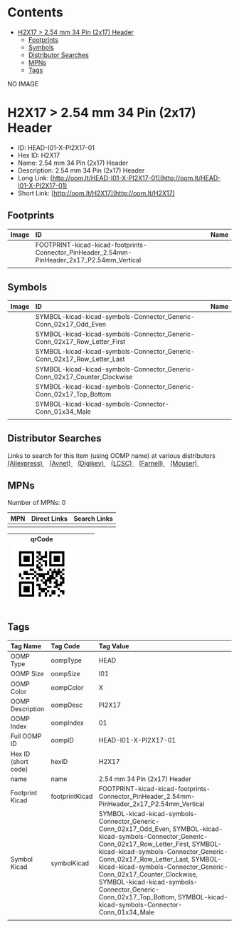 



Contents
========

* [H2X17 > 2.54 mm 34 Pin (2x17) Header](#h2x17--254-mm-34-pin-2x17-header)
	* [Footprints](#footprints)
	* [Symbols](#symbols)
	* [Distributor Searches](#distributor-searches)
	* [MPNs](#mpns)
	* [Tags](#tags)
  
NO IMAGE  
# H2X17 > 2.54 mm 34 Pin (2x17) Header

- ID: HEAD-I01-X-PI2X17-01
- Hex ID: H2X17
- Name: 2.54 mm 34 Pin (2x17) Header
- Description: 2.54 mm 34 Pin (2x17) Header
- Long Link: [http://oom.lt/HEAD-I01-X-PI2X17-01](http://oom.lt/HEAD-I01-X-PI2X17-01)
- Short Link: [http://oom.lt/H2X17](http://oom.lt/H2X17)

## Footprints
  

|Image|ID|Name|
| :--- | :--- | :--- |
||FOOTPRINT-kicad-kicad-footprints-Connector_PinHeader_2.54mm-PinHeader_2x17_P2.54mm_Vertical||
||||

## Symbols
  

|Image|ID|Name|
| :--- | :--- | :--- |
|![]()|SYMBOL-kicad-kicad-symbols-Connector_Generic-Conn_02x17_Odd_Even||
|![]()|SYMBOL-kicad-kicad-symbols-Connector_Generic-Conn_02x17_Row_Letter_First||
|![]()|SYMBOL-kicad-kicad-symbols-Connector_Generic-Conn_02x17_Row_Letter_Last||
|![]()|SYMBOL-kicad-kicad-symbols-Connector_Generic-Conn_02x17_Counter_Clockwise||
|![]()|SYMBOL-kicad-kicad-symbols-Connector_Generic-Conn_02x17_Top_Bottom||
|![]()|SYMBOL-kicad-kicad-symbols-Connector-Conn_01x34_Male||
||||

## Distributor Searches
  
Links to search for this item (using OOMP name) at various distributors  
[(Aliexpress) ](https://www.aliexpress.com/wholesale?SearchText=11172.54+mm+34+Pin+2x17+Header)&nbsp;&nbsp;&nbsp;[(Avnet) ](https://www.avnet.com/shop/us/search/2.54+mm+34+Pin+2x17+Header)&nbsp;&nbsp;&nbsp;[(Digikey) ](https://www.digikey.co.uk/en/products/result?s=2.54+mm+34+Pin+2x17+Header)&nbsp;&nbsp;&nbsp;[(LCSC) ](https://www.lcsc.com/search?q=2.54+mm+34+Pin+2x17+Header)&nbsp;&nbsp;&nbsp;[(Farnell) ](https://uk.farnell.com/search?st=2.54+mm+34+Pin+2x17+Header)&nbsp;&nbsp;&nbsp;[(Mouser) ](https://www.mouser.com/c/?q=2.54+mm+34+Pin+2x17+Header)&nbsp;&nbsp;&nbsp;
## MPNs
  
Number of MPNs: 0  

|MPN|Direct Links|Search Links|
| :--- | :--- | :--- |
||||
  

|qrCode<br>[![](https://raw.githubusercontent.com/oomlout/oomlout_OOMP_parts_V2/main/HEAD/I01/X/PI2X17/01/qrCode_140.png)](https://github.com/oomlout/oomlout_OOMP_parts_V2/tree/main/HEAD/I01/X/PI2X17/01/qrCode.png)||||
| :---: | :---: | :---: | :---: |

## Tags
  

|Tag Name|Tag Code|Tag Value|
| :--- | :--- | :--- |
|OOMP Type|oompType|HEAD|
|OOMP Size|oompSize|I01|
|OOMP Color|oompColor|X|
|OOMP Description|oompDesc|PI2X17|
|OOMP Index|oompIndex|01|
|Full OOMP ID|oompID|HEAD-I01-X-PI2X17-01|
|Hex ID (short code)|hexID|H2X17|
|name|name|2.54 mm 34 Pin (2x17) Header|
|Footprint Kicad|footprintKicad|FOOTPRINT-kicad-kicad-footprints-Connector_PinHeader_2.54mm-PinHeader_2x17_P2.54mm_Vertical|
|Symbol Kicad|symbolKicad|SYMBOL-kicad-kicad-symbols-Connector_Generic-Conn_02x17_Odd_Even, SYMBOL-kicad-kicad-symbols-Connector_Generic-Conn_02x17_Row_Letter_First, SYMBOL-kicad-kicad-symbols-Connector_Generic-Conn_02x17_Row_Letter_Last, SYMBOL-kicad-kicad-symbols-Connector_Generic-Conn_02x17_Counter_Clockwise, SYMBOL-kicad-kicad-symbols-Connector_Generic-Conn_02x17_Top_Bottom, SYMBOL-kicad-kicad-symbols-Connector-Conn_01x34_Male|
||||
